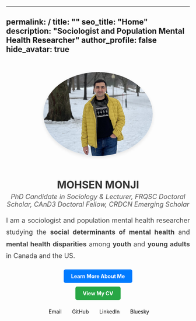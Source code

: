 <style>
  /* Add animation for fade-in effect */
  @keyframes fadeIn {
    from {
      opacity: 0;
    }
    to {
      opacity: 1;
    }
  }

  .fade-in {
    animation: fadeIn 2s ease-in-out;
  }
</style>

---
permalink: /
title: ""
seo_title: "Home"
description: "Sociologist and Population Mental Health Researcher"
author_profile: false
hide_avatar: true
---

<div style="text-align: center; margin-top: 50px;">
  <!-- Profile Image -->
  <img src="images/profile.PNG" alt="Profile Picture of Mohsen Monji" style="max-width: 300px; height: auto; border-radius: 50%; margin-bottom: 20px; box-shadow: 0px 4px 10px rgba(0, 0, 0, 0.1);">
  
  <!-- Name -->
  <h1 style="color: #333; margin-bottom: 5px;">MOHSEN MONJI</h1>
  
  <!-- Subtitle -->
  <p style="font-style: italic; font-size: 18px; margin-top: 5px; color: #555;">
    PhD Candidate in Sociology & Lecturer, FRQSC Doctoral Scholar, CAnD3 Doctoral Fellow, CRDCN Emerging Scholar
  </p>
 
  <!-- Description with fade-in effect -->
  <p class="fade-in" style="font-size: 18px; max-width: 700px; margin: 0 auto; color: #333; text-align: justify; line-height: 1.8;">
    I am a sociologist and population mental health researcher studying the <strong>social determinants of mental health</strong> and 
    <strong>mental health disparities</strong> among <strong>youth</strong> and <strong>young adults</strong> in Canada and the US.
  </p>
  
  <!-- Buttons -->
  <div style="margin-top: 20px;">
    <a href="/about-me/" style="display: inline-block; padding: 10px 20px; background-color: #007BFF; color: white; text-decoration: none; border-radius: 5px; font-weight: bold; margin-bottom: 10px;">Learn More About Me</a><br>
    <a href="/curriculum/" style="display: inline-block; padding: 10px 20px; background-color: #28A745; color: white; text-decoration: none; border-radius: 5px; font-weight: bold;">View My CV</a>
  </div>

  <!-- Social Media Links -->
  <p style="margin-top: 20px;">
    <a href="mailto:mohsen.monji@concordia.ca" target="_blank" style="color: black; text-decoration: none; margin: 0 10px;">
      <i class="fas fa-envelope" style="font-size: 18px; margin-right: 5px;"></i> Email
    </a>
    <a href="https://github.com/Mohsnmonji" target="_blank" style="color: black; text-decoration: none; margin: 0 10px;">
      <i class="fab fa-github" style="font-size: 18px; margin-right: 5px; transition: color 0.3s;" onmouseover="this.style.color='#333'" onmouseout="this.style.color='black'"></i> GitHub
    </a>
    <a href="https://www.linkedin.com/in/mohsen-monji-0a3a37269" target="_blank" style="color: black; text-decoration: none; margin: 0 10px;">
      <i class="fab fa-linkedin" style="font-size: 18px; margin-right: 5px; transition: color 0.3s;" onmouseover="this.style.color='#0077b5'" onmouseout="this.style.color='black'"></i> LinkedIn
    </a>
    <a href="https://bsky.app/profile/mohsenmonji.bsky.social" target="_blank" style="color: black; text-decoration: none; margin: 0 10px;">
      <i class="fas fa-cloud" style="font-size: 18px; margin-right: 5px; transition: color 0.3s;" onmouseover="this.style.color='#17a2b8'" onmouseout="this.style.color='black'"></i> Bluesky
    </a>
  </p>
</div>

